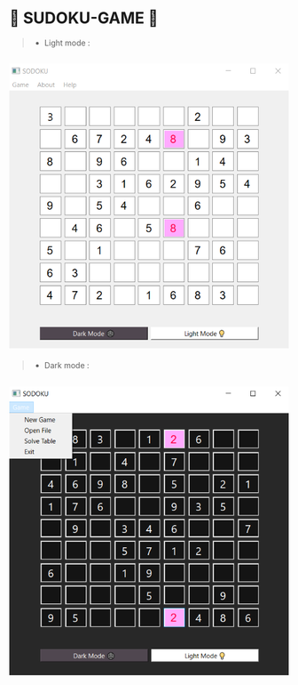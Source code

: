 # 🔢 SUDOKU-GAME 🔢


> + Light mode : 
## ![This is an image](https://github.com/kiana-jahanshid/SUDOKU-GAME/blob/main/pics/light%20mode.png)
 
 
> + Dark mode :
## ![This is an image](https://github.com/kiana-jahanshid/SUDOKU-GAME/blob/main/pics/2.png)

